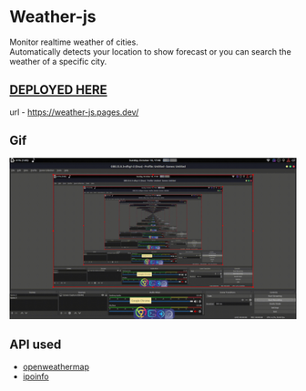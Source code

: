 # Weather-js

Monitor realtime weather of cities.
<br>
Automatically detects your location to show forecast or you can search the weather of a specific city.

## [DEPLOYED HERE](https://weather-js.pages.dev/)

url - https://weather-js.pages.dev/

## Gif

![vid](vid.gif)

## API used

- [openweathermap](https://openweathermap.org/api)
- [ipoinfo](https://ipinfo.io/json)
